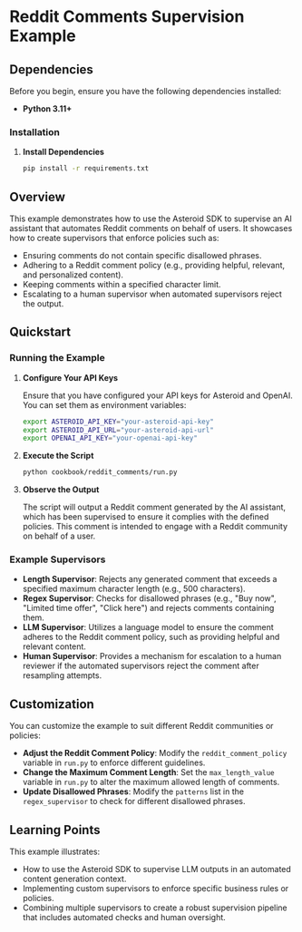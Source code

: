 # Reddit Comments Supervision Example

## Dependencies

Before you begin, ensure you have the following dependencies installed:

- **Python 3.11+**

### Installation

1. **Install Dependencies**

   ```bash
   pip install -r requirements.txt
   ```

## Overview

This example demonstrates how to use the Asteroid SDK to supervise an AI assistant that automates Reddit comments on behalf of users. It showcases how to create supervisors that enforce policies such as:

- Ensuring comments do not contain specific disallowed phrases.
- Adhering to a Reddit comment policy (e.g., providing helpful, relevant, and personalized content).
- Keeping comments within a specified character limit.
- Escalating to a human supervisor when automated supervisors reject the output.

## Quickstart

### Running the Example

1. **Configure Your API Keys**

   Ensure that you have configured your API keys for Asteroid and OpenAI. You can set them as environment variables:

   ```bash
   export ASTEROID_API_KEY="your-asteroid-api-key"
   export ASTEROID_API_URL="your-asteroid-api-url"
   export OPENAI_API_KEY="your-openai-api-key"
   ```

2. **Execute the Script**

   ```bash
   python cookbook/reddit_comments/run.py
   ```

3. **Observe the Output**

   The script will output a Reddit comment generated by the AI assistant, which has been supervised to ensure it complies with the defined policies. This comment is intended to engage with a Reddit community on behalf of a user.

### Example Supervisors

- **Length Supervisor**: Rejects any generated comment that exceeds a specified maximum character length (e.g., 500 characters).
- **Regex Supervisor**: Checks for disallowed phrases (e.g., "Buy now", "Limited time offer", "Click here") and rejects comments containing them.
- **LLM Supervisor**: Utilizes a language model to ensure the comment adheres to the Reddit comment policy, such as providing helpful and relevant content.
- **Human Supervisor**: Provides a mechanism for escalation to a human reviewer if the automated supervisors reject the comment after resampling attempts.

## Customization

You can customize the example to suit different Reddit communities or policies:

- **Adjust the Reddit Comment Policy**: Modify the `reddit_comment_policy` variable in `run.py` to enforce different guidelines.
- **Change the Maximum Comment Length**: Set the `max_length_value` variable in `run.py` to alter the maximum allowed length of comments.
- **Update Disallowed Phrases**: Modify the `patterns` list in the `regex_supervisor` to check for different disallowed phrases.

## Learning Points

This example illustrates:

- How to use the Asteroid SDK to supervise LLM outputs in an automated content generation context.
- Implementing custom supervisors to enforce specific business rules or policies.
- Combining multiple supervisors to create a robust supervision pipeline that includes automated checks and human oversight.

